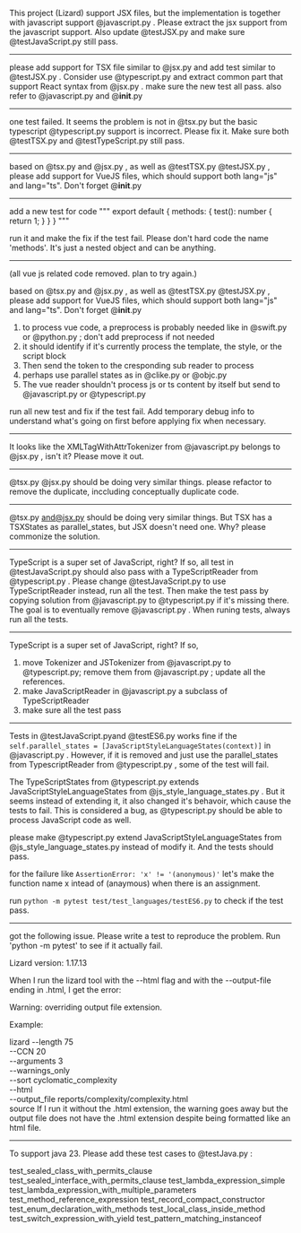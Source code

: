This project (Lizard) support JSX files, but the implementation is together with javascript support @javascript.py . Please extract the jsx support from the javascript support. Also update @testJSX.py and make sure @testJavaScript.py still pass.

---------

please add support for TSX file similar to @jsx.py and add test similar to @testJSX.py . Consider use @typescript.py and extract common part that support React syntax from @jsx.py . make sure the new test all pass. also refer to @javascript.py and @__init__.py 

---------

one test failed. It seems the problem is not in @tsx.py but the basic typescript @typescript.py support is incorrect. Please fix it. Make sure both @testTSX.py and @testTypeScript.py still pass.

---------

based on @tsx.py and @jsx.py , as well as @testTSX.py @testJSX.py , please add support for VueJS files, which should support both lang="js" and lang="ts". Don't forget @__init__.py 

---------

add a new test for code
"""
        export default {
            methods: { 
                test(): number {
                    return 1;
                }
            }
        }
        """

run it and make the fix if the test fail. Please don't hard code the name 'methods'. It's just a nested object and can be anything.

---------

(all vue js related code removed. plan to try again.)

based on @tsx.py and @jsx.py , as well as @testTSX.py @testJSX.py , please add support for VueJS files, which should support both lang="js" and lang="ts". Don't forget @__init__.py 

1. to process vue code, a preprocess is probably needed like in @swift.py or @python.py ; don't add preprocess if not needed
2. it should identify if it's currently process the template, the style, or the script block
3. Then send the token to the cresponding sub reader to process
4. perhaps use parallel states as in @clike.py or @objc.py 
5. The vue reader shouldn't process js or ts content by itself but send to @javascript.py or @typescript.py 

run all new test and fix if the test fail. Add temporary debug info to understand what's going on first before applying fix when necessary.

---------

It looks like the XMLTagWithAttrTokenizer from @javascript.py belongs to @jsx.py , isn't it? Please move it out.

---------

@tsx.py @jsx.py should be doing very similar things. please refactor to remove the duplicate, inccluding conceptually duplicate code.

---------

@tsx.py and@jsx.py should be doing very similar things. But TSX has a TSXStates as parallel_states, but JSX doesn't need one. Why? please commonize the solution.

---------

TypeScript is a super set of JavaScript, right? If so, all test in @testJavaScript.py should also pass with a TypeScriptReader from @typescript.py . Please change @testJavaScript.py to use TypeScriptReader instead, run all the test. Then make the test pass by copying solution from @javascript.py to @typescript.py if it's missing there. The goal is to eventually remove @javascript.py . When runing tests, always run all the tests.

---------

TypeScript is a super set of JavaScript, right? If so, 

1. move Tokenizer and JSTokenizer from @javascript.py to @typescript.py; remove them from @javascript.py  ; update all the references. 
2. make JavaScriptReader in @javascript.py a subclass of TypeScriptReader
3. make sure all the test pass

---------

Tests in @testJavaScript.pyand @testES6.py  works fine if the `self.parallel_states = [JavaScriptStyleLanguageStates(context)]` in @javascript.py . However, if it is removed and just use the parallel_states from TypescriptReader from @typescript.py , some of the test will fail.

The TypeScriptStates from @typescript.py extends JavaScriptStyleLanguageStates from @js_style_language_states.py . But it seems instead of extending it, it also changed it's behavoir, which cause the tests to fail. This is considered a bug, as @typescript.py should be able to process JavaScript code as well.

please make @typescript.py extend JavaScriptStyleLanguageStates from @js_style_language_states.py instead of modify it. And the tests should pass. 

for the failure like `AssertionError: 'x' != '(anonymous)'` let's make the function name x intead of (anaymous) when there is an assignment.

run `python -m pytest test/test_languages/testES6.py` to check if the test pass.

---------

got the following issue. Please write a test to reproduce the problem. Run 'python -m pytest' to see if it actually fail.


Lizard version: 1.17.13

When I run the lizard tool with the --html flag and with the --output-file ending in .html, I get the error:

Warning: overriding output file extension.

Example:

lizard --length 75 \
		   --CCN 20 \
		   --arguments 3 \
		   --warnings_only \
		   --sort cyclomatic_complexity \
		   --html \
		   --output_file reports/complexity/complexity.html \
		   source
If I run it without the .html extension, the warning goes away but the output file does not have the .html extension despite being formatted like an html file.

---------


To support java 23. Please add these test cases to @testJava.py :

test_sealed_class_with_permits_clause
test_sealed_interface_with_permits_clause
test_lambda_expression_simple
test_lambda_expression_with_multiple_parameters
test_method_reference_expression
test_record_compact_constructor
test_enum_declaration_with_methods
test_local_class_inside_method
test_switch_expression_with_yield
test_pattern_matching_instanceof